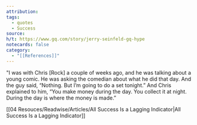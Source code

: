 ```yaml
---
attribution: 
tags:
  - quotes
  - Success
source: 
h/t: https://www.gq.com/story/jerry-seinfeld-gq-hype
notecards: false
category:
  - "[[References]]"
---
```


"I was with Chris [Rock] a couple of weeks ago, and he was talking about a young comic. He was asking the comedian about what he did that day. And the guy said, “Nothing. But I’m going to do a set tonight.” And Chris explained to him, “You make money during the day. You collect it at night. During the day is where the money is made.”

[[04 Resouces/Readwise/Articles/All Success Is a Lagging Indicator|All Success Is a Lagging Indicator]]